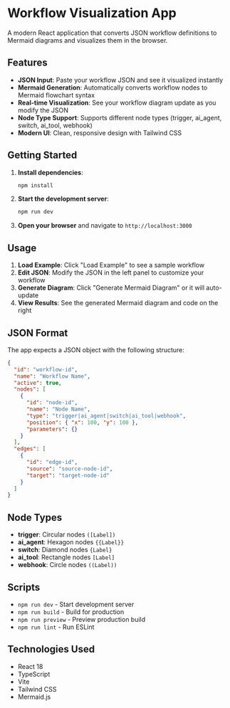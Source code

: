 # Workflow Visualization App

A modern React application that converts JSON workflow definitions to Mermaid diagrams and visualizes them in the browser.

## Features

- **JSON Input**: Paste your workflow JSON and see it visualized instantly
- **Mermaid Generation**: Automatically converts workflow nodes to Mermaid flowchart syntax
- **Real-time Visualization**: See your workflow diagram update as you modify the JSON
- **Node Type Support**: Supports different node types (trigger, ai_agent, switch, ai_tool, webhook)
- **Modern UI**: Clean, responsive design with Tailwind CSS

## Getting Started

1. **Install dependencies**:
   ```bash
   npm install
   ```

2. **Start the development server**:
   ```bash
   npm run dev
   ```

3. **Open your browser** and navigate to `http://localhost:3000`

## Usage

1. **Load Example**: Click "Load Example" to see a sample workflow
2. **Edit JSON**: Modify the JSON in the left panel to customize your workflow
3. **Generate Diagram**: Click "Generate Mermaid Diagram" or it will auto-update
4. **View Results**: See the generated Mermaid diagram and code on the right

## JSON Format

The app expects a JSON object with the following structure:

```json
{
  "id": "workflow-id",
  "name": "Workflow Name",
  "active": true,
  "nodes": [
    {
      "id": "node-id",
      "name": "Node Name",
      "type": "trigger|ai_agent|switch|ai_tool|webhook",
      "position": { "x": 100, "y": 100 },
      "parameters": {}
    }
  ],
  "edges": [
    {
      "id": "edge-id",
      "source": "source-node-id",
      "target": "target-node-id"
    }
  ]
}
```

## Node Types

- **trigger**: Circular nodes `([Label])`
- **ai_agent**: Hexagon nodes `{{Label}}`
- **switch**: Diamond nodes `{Label}`
- **ai_tool**: Rectangle nodes `[Label]`
- **webhook**: Circle nodes `((Label))`

## Scripts

- `npm run dev` - Start development server
- `npm run build` - Build for production
- `npm run preview` - Preview production build
- `npm run lint` - Run ESLint

## Technologies Used

- React 18
- TypeScript
- Vite
- Tailwind CSS
- Mermaid.js